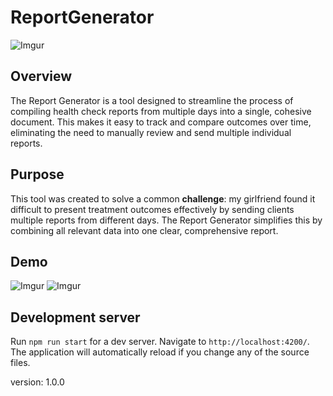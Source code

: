 # ReportGenerator
![Imgur](https://i.imgur.com/2FBXxXw.png)
## Overview

The Report Generator is a tool designed to streamline the process of compiling health check reports from multiple days into a single, cohesive document. This makes it easy to track and compare outcomes over time, eliminating the need to manually review and send multiple individual reports.

## Purpose

This tool was created to solve a common **challenge**: my girlfriend found it difficult to present treatment outcomes effectively by sending clients multiple reports from different days. The Report Generator simplifies this by combining all relevant data into one clear, comprehensive report.

## Demo
![Imgur](https://i.imgur.com/wm6xX5x.png)
![Imgur](https://i.imgur.com/Zl2kpTQ.png)

<!-- [View the Report Generator](https://m790101.github.io/report-generator/) -->



## Development server

Run `npm run start` for a dev server. Navigate to `http://localhost:4200/`. The application will automatically reload if you change any of the source files.




version: 1.0.0
